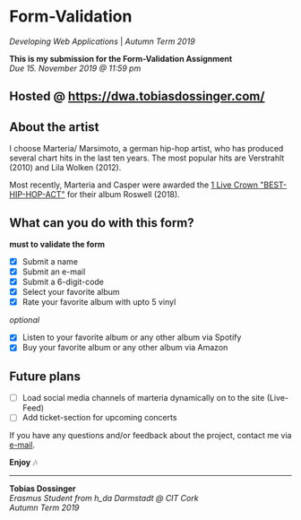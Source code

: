 # Form-Validation
*Developing Web Applications* | *Autumn Term 2019*

**This is my submission for the Form-Validation Assignment** </br>
*Due 15. November 2019 @ 11:59 pm* 

## Hosted @ https://dwa.tobiasdossinger.com/ 

##  About the artist
I choose Marteria/ Marsimoto, a german hip-hop artist, who has produced several chart hits in the last ten years. The most popular hits are Verstrahlt (2010) and Lila Wolken (2012). 

Most recently, Marteria and Casper were awarded the [1 Live Crown "BEST-HIP-HOP-ACT"](https://www1.wdr.de/radio/1live-krone/gewinner/index.html) for their album Roswell (2018).


## What can you do with this form?

**must to validate the form**
- [x] Submit a name
- [x] Submit an e-mail
- [x] Submit a 6-digit-code
- [x] Select your favorite album
- [x] Rate your favorite album with upto 5 vinyl

*optional*
- [x] Listen to your favorite album or any other album via Spotify
- [x] Buy your favorite album or any other album via Amazon

## Future plans

- [ ] Load social media channels of marteria dynamically on to the site (Live-Feed)
- [ ] Add ticket-section for upcoming concerts

If you have any questions and/or feedback about the project, contact me via [e-mail](mailto:mail.tobiasdossinger.com). 

**Enjoy** 🎶

------------------------------------

**Tobias Dossinger** <br/>
*Erasmus Student from h_da Darmstadt @ CIT Cork* <br/>
*Autumn Term 2019*

